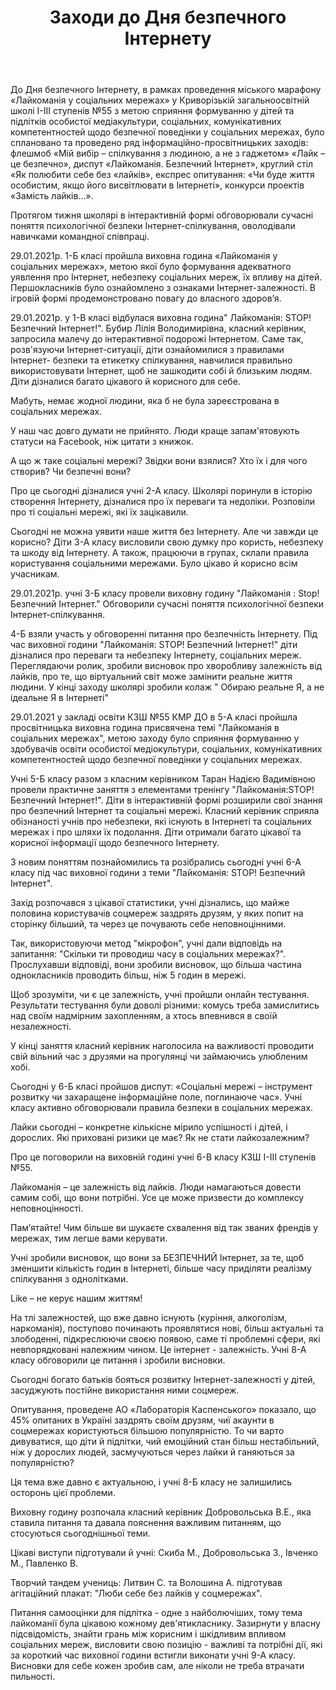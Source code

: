 ﻿---
title: Заходи до Дня безпечного Інтернету
---

До Дня безпечного Інтернету, в рамках проведення міського марафону «Лайкоманія у соціальних мережах» у Криворізькій загальноосвітній школі I-III ступенів №55 з метою сприяння формуванню у дітей та підлітків особистої медіакультури, соціальних, комунікативних компетентностей щодо безпечної поведінки у соціальних мережах, було сплановано та проведено ряд інформаційно-просвітницьких заходів: флешмоб «Мій вибір – спілкування з людиною, а не з гаджетом» «Лайк – це безпечно», диспут «Лайкоманія. Безпечний Інтернет», круглий стіл «Як полюбити себе без «лайків», експрес опитування: «Чи буде життя особистим, якщо його висвітлювати в Інтернеті», конкурси проектів «Замість лайків…».

Протягом тижня школярі в інтерактивній формі обговорювали сучасні поняття психологічної безпеки Інтернет-спілкування, оволодівали навичками командної співпраці.

<slideshow />

29.01.2021р. 1-Б класі пройшла виховна година «Лайкоманія у соціальних мережах», метою якої було формування адекватного уявлення про Інтернет, небезпеку соціальних мереж, їх впливу на дітей. Першокласників було ознайомлено з ознаками Інтернет-залежності. В ігровій формі продемонстровано повагу до власного здоров’я.

<slideshow id="*1b" />

29.01.2021р. у 1-В класі відбулася виховна година" Лайкоманія: STOP! Безпечний Інтернет!". Бубир Лілія Володимирівна, класний керівник, запросила малечу до інтерактивної подорожі Інтернетом. Саме так, розв'язуючи Інтернет-ситуації, діти ознайомилися з правилами Інтернет- безпеки та етикетку спілкування, навчилися правильно використовувати Інтернет, щоб не зашкодити собі й близьким людям. Діти дізналися багато цікавого й корисного для себе.

<slideshow id="*1v" />

Мабуть, немає жодної людини, яка б не була зареєстрована в соціальних мережах.

У наш час довго думати не прийнято. Люди краще запам'ятовують статуси на Facebook, ніж цитати з книжок.

А що ж таке соціальні мережі? Звідки вони взялися? Хто їх і для чого створив? Чи безпечні вони?

Про це сьогодні дізналися учні 2-А класу. Школярі поринули в історію створення Інтернету, дізналися про їх переваги та недоліки. Розповіли про ті соціальні мережі, які їх зацікавили.

<slideshow id="*2a" />

<slideshow id="*2b" />

Сьогодні не можна уявити наше життя без Інтернету. Але чи завжди це корисно? Діти 3-А класу висловили свою думку про користь, небезпеку та шкоду від Інтернету. А також, працюючи в групах, склали правила користування соціальними мережами. Було цікаво й корисно всім учасникам.

<slideshow id="*3a" />

29.01.2021р. учні 3-Б класу провели виховну годину "Лайкоманія : Stop! Безпечний Інтернет." Обговорили сучасні поняття психологічної безпеки Інтернет-спілкування.

<slideshow id="*3b" />

<slideshow id="*4a" />

4-Б взяли участь у обговоренні питання про безпечність Інтернету. Під час виховної години "Лайкоманія: STOP! Безпечний Інтернет!" діти дізналися про переваги та небезпеку Інтернету, соціальних мереж. Переглядаючи ролик, зробили висновок про хворобливу залежність від лайків, про те, що віртуальний світ може замінити реальне життя людини. У кінці заходу школярі зробили колаж " Обираю реальне Я, а не ідеальне Я в Інтернеті"

<slideshow id="*4b" />

29.01.2021 у закладі освіти КЗШ №55 КМР ДО в 5-А класі пройшла просвітницька виховна година присвячена темі "Лайкоманія в соціальних мережах", метою заходу було сприяння формуванню у здобувачів освіти особистої медіокультури, соціальних, комунікативних компетентностей щодо безпечної поведінки у соціальних мережах.

<slideshow id="*5a" />

Учні 5-Б класу разом з класним керівником Таран Надією Вадимівною провели практичне заняття з елементами тренінгу "Лайкоманія:STOP! Безпечний Інтернет!". Діти в інтерактивній формі розширили свої знання про безпечний Інтернет та соціальні мережі. Класний керівник сприяла обізнаності учнів про небезпеки, які існують в Інтернеті та соціальних мережах і про шляхи їх подолання. Діти отримали багато цікавої та корисної інформації щодо безпечного Інтернету.

<slideshow id="*5b" />

З новим поняттям познайомились та розібрались сьогодні учні 6-А класу під час виховної години з теми "Лайкоманія: STOP! Безпечний Інтернет".

Захід розпочався з цікавої статистики, учні дізнались, що майже половина користувачів соцмереж заздрять друзям, у яких попит на сторінку більший, та через це почувають себе неповноцінними.

Так, використовуючи метод "мікрофон", учні дали відповідь на запитання: "Скільки ти проводиш часу в соціальних мережах?". Прослухавши відповіді, вони зробили висновок, що більша частина однокласників проводить більш, ніж 5 годин в мережі.

Щоб зрозуміти, чи є це залежність, учні пройшли онлайн тестування. Результати тестування були доволі різними: комусь треба замислитись над своїм надмірним захопленням, а хтось впевнився в своїй незалежності.

У кінці заняття класний керівник наголосила на важливості проводити свій вільний час з друзями на прогулянці чи займаючись улюбленим хобі.

<slideshow id="*6a" />

Сьогодні у 6-Б класі пройшов диспут: «Соціальні мережі – інструмент розвитку чи захаращене інформаційне поле, поглинаюче час». Учні класу активно обговорювали правила безпеки в соціальних мережах.

<slideshow id="*6b" />

Лайки сьогодні – конкретне кількісне мірило успішності і дітей, і дорослих. Які приховані ризики це має? Як не стати лайкозалежним?

Про це поговорили на виховній годині учні 6-В класу КЗШ І-ІІІ ступенів №55.

Лайкоманія – це залежність від лайків. Люди намагаються довести самим собі, що вони потрібні. Усе це може призвести до комплексу неповноцінності.

Пам’ятайте! Чим більше ви шукаєте схвалення від так званих френдів у мережах, тим легше вами керувати.

Учні зробили висновок, що вони за БЕЗПЕЧНИЙ Інтернет, за те, щоб зменшити кількість годин в Інтернеті, більше часу приділяти реалізму спілкування з однолітками.

Like – не керує нашим життям!

<slideshow id="*6v" />

<slideshow id="*7a" />

<slideshow id="*7b" />

На тлі залежностей, що вже давно існують (куріння, алкоголізм, наркоманія), поступово починають проявлятися нові, більш актуальні та злободенні, підкреслюючи своєю появою, саме ті проблемні сфери, які невпорядковані належним чином. Це інтернет - залежність. Учні 8-А класу обговорили це питання і зробили висновки.

<slideshow id="*8a" />

Сьогодні богато батьків бояться розвитку Інтернет-залежності у дітей, засуджують постійне використання ними соцмереж.

Опитування, проведене АО «Лабораторія Каспенського» показало, що 45% опитаних в Україні заздрять своїм друзям, чиї акаунти в соцмережах користуються більшою популярністю. То чи варто дивуватися, що діти й підлітки, чий емоційний стан більш нестабільний, ніж у дорослих людей, засмучуються через лайки й ганяються за популярністю?

Ця тема вже давно є актуальною, і учні 8-Б класу не залишились осторонь цієї проблеми.

Виховну годину розпочала класний керівник Добровольська В.Е., яка ставила питання та давала пояснення важливим питанням, що стосуються сьогоднішньої теми.

Цікаві виступи підготували й учні: Скиба М., Добровольська З., Івченко М., Павленко В.

Творчий тандем учениць: Литвин С. та Волошина А. підготував агітаційний плакат: "Люби себе без лайків у соцмережах".

<slideshow id="*8b" />

Питання самооцінки для підлітка - одне з найболючіших, тому тема лайкоманії була цікавою кожному дев'ятикласнику. Зазирнути у власну підсвідомість, знайти грань між корисним і шкідливим впливом соціальних мереж, висловити свою позицію - важливі та потрібні дії, які за короткий час виховної години встигли виконати учні 9-А класу. Висновки для себе кожен зробив сам, але ніколи не треба втрачати пильності.

<slideshow id="*9a" />

<slideshow id="*11a" />
